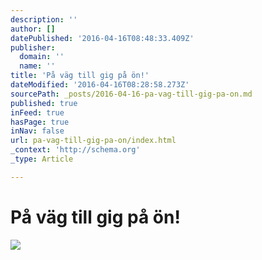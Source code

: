 ```yaml
---
description: ''
author: []
datePublished: '2016-04-16T08:48:33.409Z'
publisher:
  domain: ''
  name: ''
title: 'På väg till gig på ön!'
dateModified: '2016-04-16T08:28:58.273Z'
sourcePath: _posts/2016-04-16-pa-vag-till-gig-pa-on.md
published: true
inFeed: true
hasPage: true
inNav: false
url: pa-vag-till-gig-pa-on/index.html
_context: 'http://schema.org'
_type: Article

---
```

# På väg till gig på ön!
![](https://the-grid-user-content.s3-us-west-2.amazonaws.com/cee3bc1e-e879-44b1-83c4-3066735b3901.png)